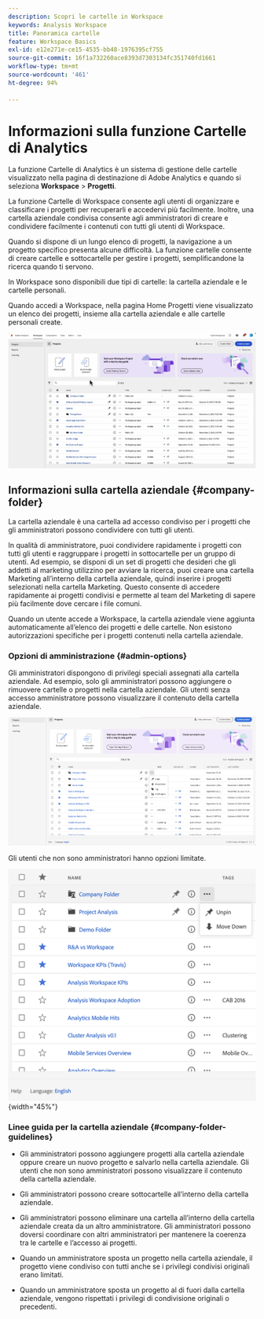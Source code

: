 ```yaml
---
description: Scopri le cartelle in Workspace
keywords: Analysis Workspace
title: Panoramica cartelle
feature: Workspace Basics
exl-id: e12e271e-ce15-4535-bb48-1976395cf755
source-git-commit: 16f1a732260ace8393d7303134fc351740fd1661
workflow-type: tm+mt
source-wordcount: '461'
ht-degree: 94%

---
```


# Informazioni sulla funzione Cartelle di Analytics

La funzione Cartelle di Analytics è un sistema di gestione delle cartelle visualizzato nella pagina di destinazione di Adobe Analytics e quando si seleziona **Workspace** > **Progetti**.

La funzione Cartelle di Workspace consente agli utenti di organizzare e classificare i progetti per recuperarli e accedervi più facilmente. Inoltre, una cartella aziendale condivisa consente agli amministratori di creare e condividere facilmente i contenuti con tutti gli utenti di Workspace.

Quando si dispone di un lungo elenco di progetti, la navigazione a un progetto specifico presenta alcune difficoltà. La funzione cartelle consente di creare cartelle e sottocartelle per gestire i progetti, semplificandone la ricerca quando ti servono.

In Workspace sono disponibili due tipi di cartelle: la cartella aziendale e le cartelle personali.

Quando accedi a Workspace, nella pagina Home Progetti viene visualizzato un elenco dei progetti, insieme alla cartella aziendale e alle cartelle personali create.

![Home page del progetto in cui sono elencati i progetti e la cartella dell’azienda.](/help/analysis-workspace/build-workspace-project/assets/landing-page2.png)

## Informazioni sulla cartella aziendale {#company-folder}

La cartella aziendale è una cartella ad accesso condiviso per i progetti che gli amministratori possono condividere con tutti gli utenti.

In qualità di amministratore, puoi condividere rapidamente i progetti con tutti gli utenti e raggruppare i progetti in sottocartelle per un gruppo di utenti. Ad esempio, se disponi di un set di progetti che desideri che gli addetti al marketing utilizzino per avviare la ricerca, puoi creare una cartella Marketing all’interno della cartella aziendale, quindi inserire i progetti selezionati nella cartella Marketing. Questo consente di accedere rapidamente ai progetti condivisi e permette al team del Marketing di sapere più facilmente dove cercare i file comuni.

Quando un utente accede a Workspace, la cartella aziendale viene aggiunta automaticamente all’elenco dei progetti e delle cartelle. Non esistono autorizzazioni specifiche per i progetti contenuti nella cartella aziendale.


### Opzioni di amministrazione {#admin-options}

Gli amministratori dispongono di privilegi speciali assegnati alla cartella aziendale. Ad esempio, solo gli amministratori possono aggiungere o rimuovere cartelle o progetti nella cartella aziendale. Gli utenti senza accesso amministratore possono visualizzare il contenuto della cartella aziendale.

![La pagina Progetti che mostra le opzioni di amministrazione.](/help/analysis-workspace/build-workspace-project/assets/admin-options.png)

Gli utenti che non sono amministratori hanno opzioni limitate.

![Pagina Progetti che mostra le opzioni non amministratore per le cartelle.](/help/analysis-workspace/build-workspace-project/assets/non-admin-folder-options.png){width="45%"}

### Linee guida per la cartella aziendale {#company-folder-guidelines}

- Gli amministratori possono aggiungere progetti alla cartella aziendale oppure creare un nuovo progetto e salvarlo nella cartella aziendale. Gli utenti che non sono amministratori possono visualizzare il contenuto della cartella aziendale.

- Gli amministratori possono creare sottocartelle all’interno della cartella aziendale.

- Gli amministratori possono eliminare una cartella all’interno della cartella aziendale creata da un altro amministratore. Gli amministratori possono doversi coordinare con altri amministratori per mantenere la coerenza tra le cartelle e l’accesso ai progetti.

- Quando un amministratore sposta un progetto nella cartella aziendale, il progetto viene condiviso con tutti anche se i privilegi condivisi originali erano limitati.

- Quando un amministratore sposta un progetto al di fuori dalla cartella aziendale, vengono rispettati i privilegi di condivisione originali o precedenti.
